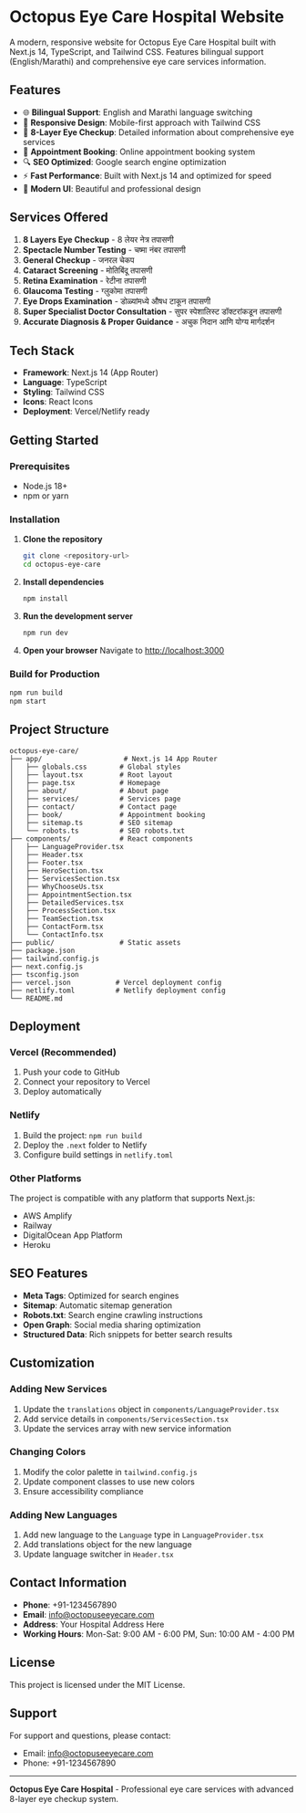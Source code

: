 # Octopus Eye Care Hospital Website

A modern, responsive website for Octopus Eye Care Hospital built with Next.js 14, TypeScript, and Tailwind CSS. Features bilingual support (English/Marathi) and comprehensive eye care services information.

## Features

- 🌐 **Bilingual Support**: English and Marathi language switching
- 📱 **Responsive Design**: Mobile-first approach with Tailwind CSS
- 🏥 **8-Layer Eye Checkup**: Detailed information about comprehensive eye services
- 📅 **Appointment Booking**: Online appointment booking system
- 🔍 **SEO Optimized**: Google search engine optimization
- ⚡ **Fast Performance**: Built with Next.js 14 and optimized for speed
- 🎨 **Modern UI**: Beautiful and professional design

## Services Offered

1. **8 Layers Eye Checkup** - 8 लेयर नेत्र तपासणी
2. **Spectacle Number Testing** - चष्मा नंबर तपासणी
3. **General Checkup** - जनरल चेकप
4. **Cataract Screening** - मोतिबिंदू तपासणी
5. **Retina Examination** - रेटीना तपासणी
6. **Glaucoma Testing** - ग्लुकोमा तपासणी
7. **Eye Drops Examination** - डोळ्यांमध्ये औषध टाकून तपासणी
8. **Super Specialist Doctor Consultation** - सुपर स्पेशालिस्ट डॉक्टरांकडून तपासणी
9. **Accurate Diagnosis & Proper Guidance** - अचुक निदान आणि योग्य मार्गदर्शन

## Tech Stack

- **Framework**: Next.js 14 (App Router)
- **Language**: TypeScript
- **Styling**: Tailwind CSS
- **Icons**: React Icons
- **Deployment**: Vercel/Netlify ready

## Getting Started

### Prerequisites

- Node.js 18+ 
- npm or yarn

### Installation

1. **Clone the repository**
   ```bash
   git clone <repository-url>
   cd octopus-eye-care
   ```

2. **Install dependencies**
   ```bash
   npm install
   ```

3. **Run the development server**
   ```bash
   npm run dev
   ```

4. **Open your browser**
   Navigate to [http://localhost:3000](http://localhost:3000)

### Build for Production

```bash
npm run build
npm start
```

## Project Structure

```
octopus-eye-care/
├── app/                    # Next.js 14 App Router
│   ├── globals.css        # Global styles
│   ├── layout.tsx         # Root layout
│   ├── page.tsx           # Homepage
│   ├── about/             # About page
│   ├── services/          # Services page
│   ├── contact/           # Contact page
│   ├── book/              # Appointment booking
│   ├── sitemap.ts         # SEO sitemap
│   └── robots.ts          # SEO robots.txt
├── components/            # React components
│   ├── LanguageProvider.tsx
│   ├── Header.tsx
│   ├── Footer.tsx
│   ├── HeroSection.tsx
│   ├── ServicesSection.tsx
│   ├── WhyChooseUs.tsx
│   ├── AppointmentSection.tsx
│   ├── DetailedServices.tsx
│   ├── ProcessSection.tsx
│   ├── TeamSection.tsx
│   ├── ContactForm.tsx
│   └── ContactInfo.tsx
├── public/                # Static assets
├── package.json
├── tailwind.config.js
├── next.config.js
├── tsconfig.json
├── vercel.json           # Vercel deployment config
├── netlify.toml          # Netlify deployment config
└── README.md
```

## Deployment

### Vercel (Recommended)

1. Push your code to GitHub
2. Connect your repository to Vercel
3. Deploy automatically

### Netlify

1. Build the project: `npm run build`
2. Deploy the `.next` folder to Netlify
3. Configure build settings in `netlify.toml`

### Other Platforms

The project is compatible with any platform that supports Next.js:
- AWS Amplify
- Railway
- DigitalOcean App Platform
- Heroku

## SEO Features

- **Meta Tags**: Optimized for search engines
- **Sitemap**: Automatic sitemap generation
- **Robots.txt**: Search engine crawling instructions
- **Open Graph**: Social media sharing optimization
- **Structured Data**: Rich snippets for better search results

## Customization

### Adding New Services

1. Update the `translations` object in `components/LanguageProvider.tsx`
2. Add service details in `components/ServicesSection.tsx`
3. Update the services array with new service information

### Changing Colors

1. Modify the color palette in `tailwind.config.js`
2. Update component classes to use new colors
3. Ensure accessibility compliance

### Adding New Languages

1. Add new language to the `Language` type in `LanguageProvider.tsx`
2. Add translations object for the new language
3. Update language switcher in `Header.tsx`

## Contact Information

- **Phone**: +91-1234567890
- **Email**: info@octopuseeyecare.com
- **Address**: Your Hospital Address Here
- **Working Hours**: Mon-Sat: 9:00 AM - 6:00 PM, Sun: 10:00 AM - 4:00 PM

## License

This project is licensed under the MIT License.

## Support

For support and questions, please contact:
- Email: info@octopuseeyecare.com
- Phone: +91-1234567890

---

**Octopus Eye Care Hospital** - Professional eye care services with advanced 8-layer eye checkup system.
